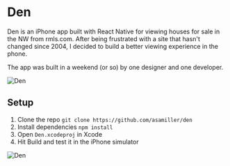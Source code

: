 # Den
Den is an iPhone app built with React Native for viewing houses for sale in the NW from rmls.com. After being frustrated with a site that hasn't changed since 2004, I decided to build a better viewing experience in the phone.

The app was built in a weekend (or so) by one designer and one developer.

![Den](https://cloud.githubusercontent.com/assets/5133623/7338978/01976cce-ec13-11e4-9b79-f2e2e47503b6.jpg)


## Setup
1. Clone the repo `git clone https://github.com/asamiller/den`
2. Install dependencies `npm install`
4. Open `Den.xcodeproj` in Xcode
5. Hit Build and test it in the iPhone simulator

![Den](https://cloud.githubusercontent.com/assets/5133623/7338976/017b5728-ec13-11e4-9482-f335be506733.gif)
